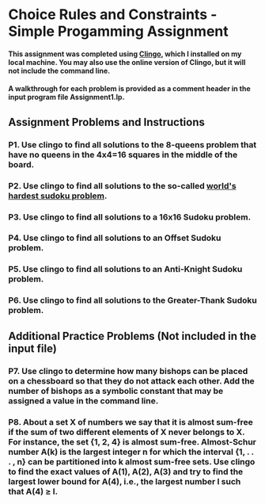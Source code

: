 # Choice Rules and Constraints - Simple Progamming Assignment
#### This assignment was completed using [Clingo](https://github.com/potassco/guide/releases/download/v2.2.0/guide.pdf), which I installed on my local machine. You may also use the online version of Clingo, but it will not include the command line.

#### A walkthrough for each problem is provided as a comment header in the input program file **Assignment1.lp**. 

## Assignment Problems and Instructions

### P1. Use clingo to find all solutions to the 8-queens problem that have no queens in the 4x4=16 squares in the middle of the board.

### P2. Use clingo to find all solutions to the so-called [world's hardest sudoku problem](https://abcnews.go.com/blogs/headlines/2012/06/can-you-solve-the-hardest-ever-sudoku).

### P3. Use clingo to find all solutions to a 16x16 Sudoku problem.

### P4. Use clingo to find all solutions to an Offset Sudoku problem.

### P5. Use clingo to find all solutions to an Anti-Knight Sudoku problem.

### P6. Use clingo to find all solutions to the Greater-Thank Sudoku problem.

## Additional Practice Problems (Not included in the input file)

### P7. Use clingo to determine how many bishops can be placed on a chessboard so that they do not attack each  other. Add the number of bishops as a symbolic constant that may be assigned a value in the command line.


### P8. About a set X of numbers we say that it is almost sum-free if the sum of two different elements of X never belongs to X. For instance, the set {1, 2, 4} is almost sum-free. Almost-Schur number A(k) is the largest integer n for which the interval {1, . . . , n} can be partitioned into k almost sum-free sets. Use clingo to find the exact values of A(1), A(2), A(3) and try to find the largest lower bound for A(4), i.e., the largest number l such that A(4) ≥ l.
